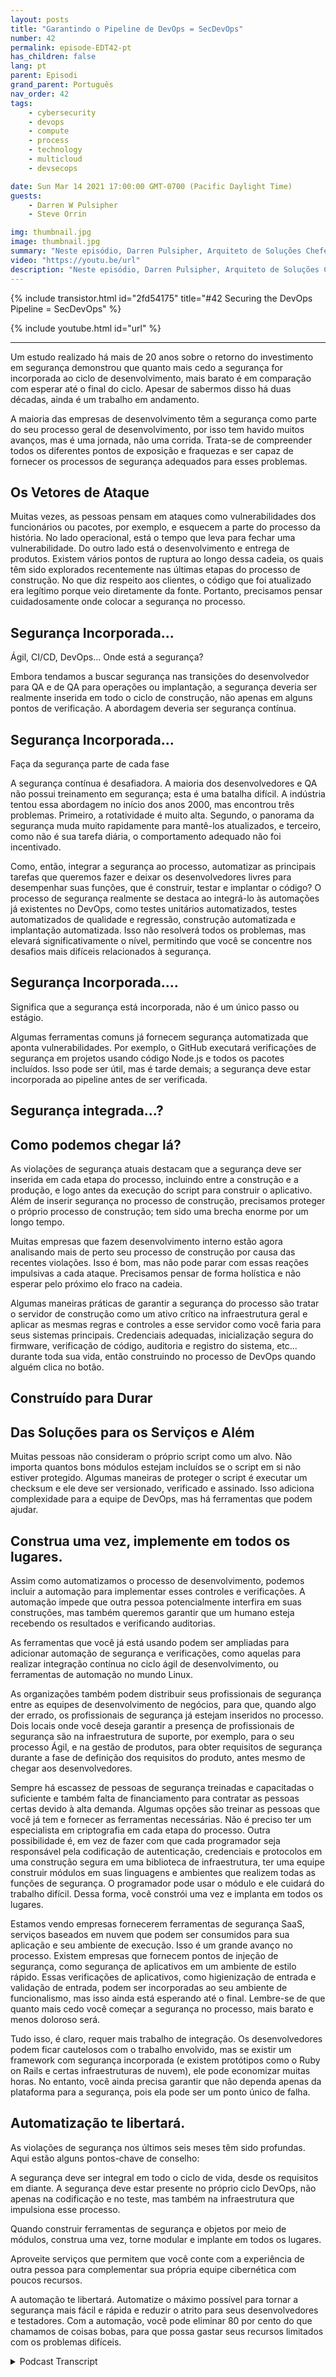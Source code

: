 ```yaml
---
layout: posts
title: "Garantindo o Pipeline de DevOps = SecDevOps"
number: 42
permalink: episode-EDT42-pt
has_children: false
lang: pt
parent: Episodi
grand_parent: Português
nav_order: 42
tags:
    - cybersecurity
    - devops
    - compute
    - process
    - technology
    - multicloud
    - devsecops

date: Sun Mar 14 2021 17:00:00 GMT-0700 (Pacific Daylight Time)
guests:
    - Darren W Pulsipher
    - Steve Orrin

img: thumbnail.jpg
image: thumbnail.jpg
summary: "Neste episódio, Darren Pulsipher, Arquiteto de Soluções Chefe na Intel, e Steve Orrin, CTO da Intel Federal, discutem por que e como o pipeline DevOps deve ser protegido. A única maneira de fornecer código sólido, resiliente e seguro é se a segurança estiver incorporada, e quanto mais cedo melhor."
video: "https://youtu.be/url"
description: "Neste episódio, Darren Pulsipher, Arquiteto de Soluções Chefe na Intel, e Steve Orrin, CTO da Intel Federal, discutem por que e como o pipeline DevOps deve ser protegido. A única maneira de fornecer código sólido, resiliente e seguro é se a segurança estiver incorporada, e quanto mais cedo melhor."
---
```


<div>
{% include transistor.html id="2fd54175" title="#42 Securing the DevOps Pipeline = SecDevOps" %}

{% include youtube.html id="url" %}
</div>

---

Um estudo realizado há mais de 20 anos sobre o retorno do investimento em segurança demonstrou que quanto mais cedo a segurança for incorporada ao ciclo de desenvolvimento, mais barato é em comparação com esperar até o final do ciclo. Apesar de sabermos disso há duas décadas, ainda é um trabalho em andamento.

A maioria das empresas de desenvolvimento têm a segurança como parte do seu processo geral de desenvolvimento, por isso tem havido muitos avanços, mas é uma jornada, não uma corrida. Trata-se de compreender todos os diferentes pontos de exposição e fraquezas e ser capaz de fornecer os processos de segurança adequados para esses problemas.

## Os Vetores de Ataque

Muitas vezes, as pessoas pensam em ataques como vulnerabilidades dos funcionários ou pacotes, por exemplo, e esquecem a parte do processo da história. No lado operacional, está o tempo que leva para fechar uma vulnerabilidade. Do outro lado está o desenvolvimento e entrega de produtos. Existem vários pontos de ruptura ao longo dessa cadeia, os quais têm sido explorados recentemente nas últimas etapas do processo de construção. No que diz respeito aos clientes, o código que foi atualizado era legítimo porque veio diretamente da fonte. Portanto, precisamos pensar cuidadosamente onde colocar a segurança no processo.

## Segurança Incorporada...

Ágil, CI/CD, DevOps... Onde está a segurança?

Embora tendamos a buscar segurança nas transições do desenvolvedor para QA e de QA para operações ou implantação, a segurança deveria ser realmente inserida em todo o ciclo de construção, não apenas em alguns pontos de verificação. A abordagem deveria ser segurança contínua.

## Segurança Incorporada…

Faça da segurança parte de cada fase

A segurança contínua é desafiadora. A maioria dos desenvolvedores e QA não possui treinamento em segurança; esta é uma batalha difícil. A indústria tentou essa abordagem no início dos anos 2000, mas encontrou três problemas. Primeiro, a rotatividade é muito alta. Segundo, o panorama da segurança muda muito rapidamente para mantê-los atualizados, e terceiro, como não é sua tarefa diária, o comportamento adequado não foi incentivado.

Como, então, integrar a segurança ao processo, automatizar as principais tarefas que queremos fazer e deixar os desenvolvedores livres para desempenhar suas funções, que é construir, testar e implantar o código? O processo de segurança realmente se destaca ao integrá-lo às automações já existentes no DevOps, como testes unitários automatizados, testes automatizados de qualidade e regressão, construção automatizada e implantação automatizada. Isso não resolverá todos os problemas, mas elevará significativamente o nível, permitindo que você se concentre nos desafios mais difíceis relacionados à segurança.

## Segurança Incorporada....

Significa que a segurança está incorporada, não é um único passo ou estágio.

Algumas ferramentas comuns já fornecem segurança automatizada que aponta vulnerabilidades. Por exemplo, o GitHub executará verificações de segurança em projetos usando código Node.js e todos os pacotes incluídos. Isso pode ser útil, mas é tarde demais; a segurança deve estar incorporada ao pipeline antes de ser verificada.

## Segurança integrada...?

## Como podemos chegar lá?

As violações de segurança atuais destacam que a segurança deve ser inserida em cada etapa do processo, incluindo entre a construção e a produção, e logo antes da execução do script para construir o aplicativo. Além de inserir segurança no processo de construção, precisamos proteger o próprio processo de construção; tem sido uma brecha enorme por um longo tempo.

Muitas empresas que fazem desenvolvimento interno estão agora analisando mais de perto seu processo de construção por causa das recentes violações. Isso é bom, mas não pode parar com essas reações impulsivas a cada ataque. Precisamos pensar de forma holística e não esperar pelo próximo elo fraco na cadeia.

Algumas maneiras práticas de garantir a segurança do processo são tratar o servidor de construção como um ativo crítico na infraestrutura geral e aplicar as mesmas regras e controles a esse servidor como você faria para seus sistemas principais. Credenciais adequadas, inicialização segura do firmware, verificação de código, auditoria e registro do sistema, etc... durante toda sua vida, então construindo no processo de DevOps quando alguém clica no botão.

## Construído para Durar

## Das Soluções para os Serviços e Além

Muitas pessoas não consideram o próprio script como um alvo. Não importa quantos bons módulos estejam incluídos se o script em si não estiver protegido. Algumas maneiras de proteger o script é executar um checksum e ele deve ser versionado, verificado e assinado. Isso adiciona complexidade para a equipe de DevOps, mas há ferramentas que podem ajudar.

## Construa uma vez, implemente em todos os lugares.

Assim como automatizamos o processo de desenvolvimento, podemos incluir a automação para implementar esses controles e verificações. A automação impede que outra pessoa potencialmente interfira em suas construções, mas também queremos garantir que um humano esteja recebendo os resultados e verificando auditorias.

As ferramentas que você já está usando podem ser ampliadas para adicionar automação de segurança e verificações, como aquelas para realizar integração contínua no ciclo ágil de desenvolvimento, ou ferramentas de automação no mundo Linux.

As organizações também podem distribuir seus profissionais de segurança entre as equipes de desenvolvimento de negócios, para que, quando algo der errado, os profissionais de segurança já estejam inseridos no processo. Dois locais onde você deseja garantir a presença de profissionais de segurança são na infraestrutura de suporte, por exemplo, para o seu processo Ágil, e na gestão de produtos, para obter requisitos de segurança durante a fase de definição dos requisitos do produto, antes mesmo de chegar aos desenvolvedores.

Sempre há escassez de pessoas de segurança treinadas e capacitadas o suficiente e também falta de financiamento para contratar as pessoas certas devido à alta demanda. Algumas opções são treinar as pessoas que você já tem e fornecer as ferramentas necessárias. Não é preciso ter um especialista em criptografia em cada etapa do processo. Outra possibilidade é, em vez de fazer com que cada programador seja responsável pela codificação de autenticação, credenciais e protocolos em uma construção segura em uma biblioteca de infraestrutura, ter uma equipe construir módulos em suas linguagens e ambientes que realizem todas as funções de segurança. O programador pode usar o módulo e ele cuidará do trabalho difícil. Dessa forma, você constrói uma vez e implanta em todos os lugares.

Estamos vendo empresas fornecerem ferramentas de segurança SaaS, serviços baseados em nuvem que podem ser consumidos para sua aplicação e seu ambiente de execução. Isso é um grande avanço no processo. Existem empresas que fornecem pontos de injeção de segurança, como segurança de aplicativos em um ambiente de estilo rápido. Essas verificações de aplicativos, como higienização de entrada e validação de entrada, podem ser incorporadas ao seu ambiente de funcionalismo, mas isso ainda está esperando até o final. Lembre-se de que quanto mais cedo você começar a segurança no processo, mais barato e menos doloroso será.

Tudo isso, é claro, requer mais trabalho de integração. Os desenvolvedores podem ficar cautelosos com o trabalho envolvido, mas se existir um framework com segurança incorporada (e existem protótipos como o Ruby on Rails e certas infraestruturas de nuvem), ele pode economizar muitas horas. No entanto, você ainda precisa garantir que não dependa apenas da plataforma para a segurança, pois ela pode ser um ponto único de falha.

## Automatização te libertará.

As violações de segurança nos últimos seis meses têm sido profundas. Aqui estão alguns pontos-chave de conselho:

A segurança deve ser integral em todo o ciclo de vida, desde os requisitos em diante. A segurança deve estar presente no próprio ciclo DevOps, não apenas na codificação e no teste, mas também na infraestrutura que impulsiona esse processo.

Quando construir ferramentas de segurança e objetos por meio de módulos, construa uma vez, torne modular e implante em todos os lugares.

Aproveite serviços que permitem que você conte com a experiência de outra pessoa para complementar sua própria equipe cibernética com poucos recursos.

A automação te libertará. Automatize o máximo possível para tornar a segurança mais fácil e rápida e reduzir o atrito para seus desenvolvedores e testadores. Com a automação, você pode eliminar 80 por cento do que chamamos de coisas bobas, para que possa gastar seus recursos limitados com os problemas difíceis.



<details>
<summary> Podcast Transcript </summary>

<p></p>

</details>
